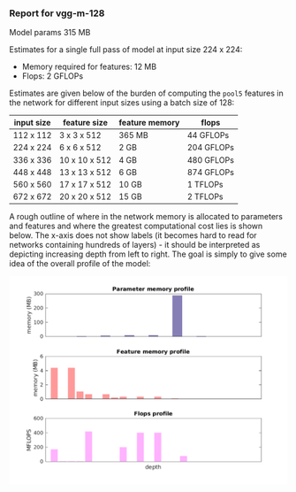 ### Report for vgg-m-128
Model params 315 MB 

Estimates for a single full pass of model at input size 224 x 224: 

* Memory required for features: 12 MB 
* Flops: 2 GFLOPs 

Estimates are given below of the burden of computing the `pool5` features in the network for different input sizes using a batch size of 128: 

| input size | feature size | feature memory | flops | 
|------------|--------------|----------------|-------| 
| 112 x 112 | 3 x 3 x 512 | 365 MB | 44 GFLOPs |
| 224 x 224 | 6 x 6 x 512 | 2 GB | 204 GFLOPs |
| 336 x 336 | 10 x 10 x 512 | 4 GB | 480 GFLOPs |
| 448 x 448 | 13 x 13 x 512 | 6 GB | 874 GFLOPs |
| 560 x 560 | 17 x 17 x 512 | 10 GB | 1 TFLOPs |
| 672 x 672 | 20 x 20 x 512 | 15 GB | 2 TFLOPs |

A rough outline of where in the network memory is allocated to parameters and features and where the greatest computational cost lies is shown below.  The x-axis does not show labels (it becomes hard to read for networks containing hundreds of layers) - it should be interpreted as depicting increasing depth from left to right.  The goal is simply to give some idea of the overall profile of the model: 

![vgg-m-128 profile](figs/vgg-m-128.png)
